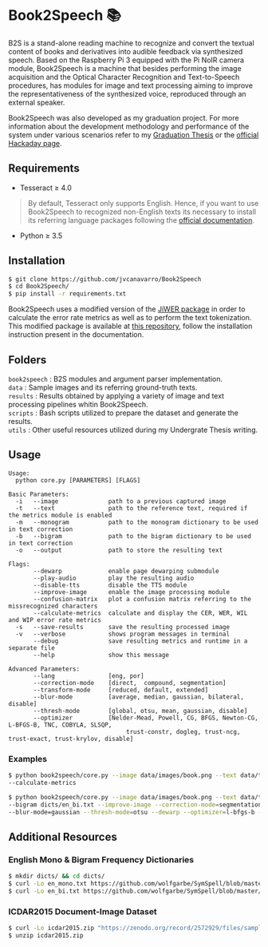 # Book2Speech 📚

B2S is a stand-alone reading machine to recognize and convert the textual content of books and derivatives into audible feedback via synthesized speech. Based on the Raspberry Pi 3 equipped with the Pi NoIR camera module, Book2Speech is a machine that besides performing the image acquisition and the Optical Character Recognition and Text-to-Speech procedures, has modules for image and text processing aiming to improve the representativeness of the synthesized voice, reproduced through an external speaker.

Book2Speech was also developed as my graduation project. For more information about the development methodology and performance of the system under various scenarios refer to my [Graduation Thesis](https://drive.google.com/file/d/1azJqZB9yHk0kwOSTNJ8mZLlrmRxDFUMm/view) or the [official Hackaday page](https://hackaday.io/project/170621-automatic-reading-machine).

## Requirements

* Tesseract ≥ 4.0
> By default, Tesseract only supports English. Hence, if you want to use Book2Speech to recognized non-English texts its necessary to install its referring language packages following the [official documentation](https://github.com/tesseract-ocr/tessdata).
* Python ≥ 3.5

## Installation

```bash
$ git clone https://github.com/jvcanavarro/Book2Speech
$ cd Book2Speech/
$ pip install -r requirements.txt
```

Book2Speech uses a modified version of the [JiWER package](https://github.com/jitsi/jiwer/) in order to calculate the error rate metrics as well as to perform the text tokenization. This modified package is available at [this repository](https://github.com/jvcanavarro/jiwer), follow the installation instruction present in the documentation.


## Folders

`book2speech` : B2S modules and argument parser implementation.\
`data` : Sample images and its referring ground-truth texts.\
`results` : Results obtained by applying a variety of image and text processing pipelines whitin Book2Speech.\
`scripts` : Bash scripts utilized to prepare the dataset and generate the results.\
`utils` : Other useful resources utilized during my Undergrate Thesis writing.

## Usage

```
Usage:
  python core.py [PARAMETERS] [FLAGS]

Basic Parameters:
  -i   --image              path to a previous captured image
  -t   --text               path to the reference text, required if the metrics module is enabled
  -m   --monogram           path to the monogram dictionary to be used in text correction
  -b   --bigram             path to the bigram dictionary to be used in text correction
  -o   --output             path to store the resulting text

Flags:
       --dewarp             enable page dewarping submodule
       --play-audio         play the resulting audio
       --disable-tts        disable the TTS module
       --improve-image      enable the image processing module
       --confusion-matrix   plot a confusion matrix referring to the missrecognized characters
       --calculate-metrics  calculate and display the CER, WER, WIL and WIP error rate metrics
  -s   --save-results       save the resulting processed image
  -v   --verbose            shows program messages in terminal
       --debug              save resulting metrics and runtime in a separate file
       --help               show this message

Advanced Parameters:
       --lang               [eng, por]
       --correction-mode    [direct,  compound, segmentation]
       --transform-mode     [reduced, default, extended]
       --blur-mode          [average, median, gaussian, bilateral, disable]
       --thresh-mode        [global, otsu, mean, gaussian, disable]
       --optimizer          [Nelder-Mead, Powell, CG, BFGS, Newton-CG, L-BFGS-B, TNC, COBYLA, SLSQP,
                                 trust-constr, dogleg, trust-ncg, trust-exact, trust-krylov, disable]
```

### Examples

```bash
$ python book2speech/core.py --image data/images/book.png --text data/texts/book.txt \
--calculate-metrics
```

```bash
$ python book2speech/core.py --image data/images/book.png --text data/texts/book.txt \
--bigram dicts/en_bi.txt --improve-image --correction-mode=segmentation --transform-mode=extended \
--blur-mode=gaussian --thresh-mode=otsu --dewarp --optimizer=l-bfgs-b --calculate-metrics
```

## Additional Resources

### English Mono & Bigram Frequency Dictionaries

```bash
$ mkdir dicts/ && cd dicts/
$ curl -Lo en_mono.txt https://github.com/wolfgarbe/SymSpell/blob/master/SymSpell/frequency_dictionary_en_82_765.txt
$ curl -Lo en_bi.txt https://github.com/wolfgarbe/SymSpell/blob/master/SymSpell/frequency_bigramdictionary_en_243_342.txt
```

### ICDAR2015 Document-Image Dataset
```bash
$ curl -Lo icdar2015.zip "https://zenodo.org/record/2572929/files/sampleDataset.zip?download=1"
$ unzip icdar2015.zip
```
